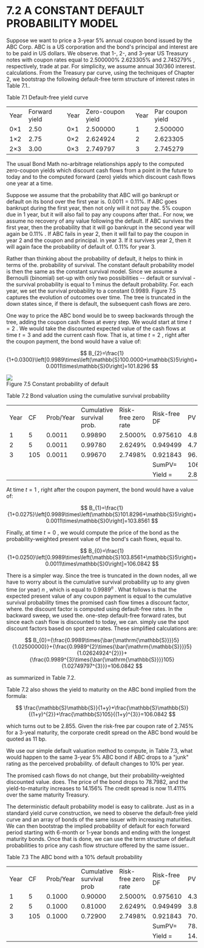 # 7.2 A CONSTANT DEFAULT PROBABILITY MODEL  

Suppose we want to price a 3-year $5\%$ annual coupon bond issued by the ABC Corp. ABC is a US corporation and the bond's principal and interest are to be paid in US dollars. We observe. that 1-, 2-, and 3-year US Treasury notes with coupon rates equal to $2.500000\%$ $2.623305\%$ and $2.745279\%$ , respectively, trade at par. For simplicity, we assume annual 30/360 interest. calculations. From the Treasury par curve, using the techniques of Chapter 2, we bootstrap the following default-free term structure of interest rates in Table 7.1..  

Table 7.1 Default-free yield curve   


<html><body><table><tr><td>Year</td><td>Forward yield</td><td>Year</td><td>Zero-coupon yield</td><td>Year</td><td>Par coupon yield</td></tr><tr><td>0×1</td><td>2.50</td><td>0×1</td><td>2.500000</td><td>1</td><td>2.500000</td></tr><tr><td>1×2</td><td>2.75</td><td>0×2</td><td>2.624924</td><td>2</td><td>2.623305</td></tr><tr><td>2×3</td><td>3.00</td><td>0×3</td><td>2.749797</td><td>3</td><td>2.745279</td></tr></table></body></html>  

The usual Bond Math no-arbitrage relationships apply to the computed zero-coupon yields which discount cash flows from a point in the future to today and to the computed forward (zero) yields which discount cash flows one year at a time.  

Suppose we assume that the probability that ABC will go bankrupt or default on its bond over the first year is. $0.0011=0.11\%.$ If ABC goes bankrupt during the first year, then not only will it not pay the. $5\%$ coupon due in 1 year, but it will also fail to pay any coupons after that.. For now, we assume no recovery of any value following the default. If ABC survives the first year, then the probability that it will go bankrupt in the second year will again be $0.11\%$ . If ABC fails in year 2, then it will fail to pay the coupon in year 2 and the coupon and principal. in year 3. If it survives year 2, then it will again face the probability of default of. $0.11\%$ for year 3.  

Rather than thinking about the probability of default, it helps to think in terms of the. probability of survival. The constant default probability model is then the same as the constant survival model. Since we assume a Bernoulli (binomial) set-up with only two possibilities -- default or survival - the survival probability is equal to 1 minus the default probability. For. each year, we set the survival probability to a constant 0.9989. Figure 7.5 captures the evolution of outcomes over time. The tree is truncated in the down states since, if there is default, the subsequent cash flows are zero.  

One way to price the ABC bond would be to sweep backwards through the tree, adding the coupon cash flows at every step. We would start at time $t=2$ . We would take the discounted expected value of the cash flows at time $t=3$ and add the current cash flow. That is, at time $t=2$ , right after the coupon payment, the bond would have a value of:  

$$
B_{2}=\frac{1}{1+0.0300}\left[0.9989\times\left(\mathbb{S}100.0000+\mathbb{S}5\right)+0.0011\times\mathbb{S}0\right]=101.8296
$$  

![](e25d86f9480a228f8bf97974342352af8e38487b663ec9ce373281c785f554a2.jpg)  
Figure 7.5 Constant probability of default  

Table 7.2 Bond valuation using the cumulative survival probability   


<html><body><table><tr><td>Year</td><td>CF</td><td>Prob/Year</td><td>Cumulative survival prob.</td><td>Risk-free zero rate</td><td>Risk-free DF</td><td>PV</td></tr><tr><td>1</td><td>5</td><td>0.0011</td><td>0.99890</td><td>2.5000%</td><td>0.975610</td><td>4.8727</td></tr><tr><td>2</td><td>5</td><td>0.0011</td><td>0.99780</td><td>2.6249%</td><td>0.949499</td><td>4.7371</td></tr><tr><td>3</td><td>105</td><td>0.0011</td><td>0.99670</td><td>2.7498%</td><td>0.921843</td><td>96.4745</td></tr><tr><td></td><td></td><td></td><td></td><td></td><td>SumPV=</td><td>106.0842</td></tr><tr><td></td><td></td><td></td><td></td><td></td><td>Yield =</td><td>2.8550%</td></tr></table></body></html>  

At time $t=1$ , right after the coupon payment, the bond would have a value of:  

$$
B_{1}=\frac{1}{1+0.0275}\left[0.9989\times\left(\mathbb{S}101.8296+\mathbb{S}5\right)+0.0011\times\mathbb{S}0\right]=103.8561
$$  

Finally, at time $t=0$ , we would compute the price of the bond as the probability-weighted present value of the bond's cash flows, equal to.  

$$
B_{0}=\frac{1}{1+0.0250}\left[0.9989\times\left(\mathbb{S}103.8561+\mathbb{S}5\right)+0.0011\times\mathbb{S}0\right]=106.0842
$$  

There is a simpler way. Since the tree is truncated in the down nodes, all we have to worry about is the cumulative survival probability up to any given time (or year) $n$ , which is equal to $0.9989^{n}$ . What follows is that the expected present value of any coupon payment is equal to the cumulative survival probability times the promised cash flow times a discount factor, where. the discount factor is computed using default-free rates. In the backward sweep, we used the. one-step default-free forward rates, but since each cash flow is discounted to today, we can. simply use the spot discount factors based on spot zero rates. These simplified calculations are:  

$$
B_{0}={\frac{0.9989\times{\bar{\mathrm{\mathbb{S}}}}5}{1.02500000}}+{\frac{0.9989^{2}\times{\bar{\mathrm{\mathbb{S}}}}5}{1.02624924^{2}}}+{\frac{0.9989^{3}\times{\bar{\mathrm{\mathbb{S}}}}105}{1.02749797^{3}}}=106.0842
$$  

as summarized in Table 7.2.  

Table 7.2 also shows the yield to maturity on the ABC bond implied from the formula:  

$$
\frac{\mathbb{S}\mathbb{S}}{1+y}+\frac{\mathbb{S}\mathbb{S}}{(1+y)^{2}}+\frac{\mathbb{S}105}{(1+y)^{3}}=106.0842
$$  

which turns out to be 2.855. Given the risk-free par coupon rate of $2.745\%$ for a 3-yeal maturity, the corporate credit spread on the ABC bond would be quoted as 11 bp.  

We use our simple default valuation method to compute, in Table 7.3, what would happen to the same 3-year $5\%$ ABC bond if ABC drops to a "junk" rating as the perceived probability. of default changes to $10\%$ per year.  

The promised cash flows do not change, but their probability-weighted discounted value. does. The price of the bond drops to 78.7982, and the yield-to-maturity increases to $14.156\%$ The credit spread is now $11.411\%$ over the same maturity Treasury.  

The deterministic default probability model is easy to calibrate. Just as in a standard yield curve construction, we need to observe the default-free yield curve and an array of bonds of the same issuer with increasing maturities. We can then bootstrap the implied probability of default for each forward period starting with 6-month or 1-year bonds and ending with the longest maturity bonds. Once that is done, we can use the term structure of default probabilities to price any cash flow structure offered by the same issuer..  

Table 7.3 The ABC bond with a $10\%$ default probability   


<html><body><table><tr><td>Year</td><td>CF</td><td>Prob/Year</td><td>Cumulative survival prob</td><td>Risk-free zero rate</td><td>Risk-free DF</td><td>PV</td></tr><tr><td>1</td><td>5</td><td>0.1000</td><td>0.90000</td><td>2.5000%</td><td>0.975610</td><td>4.3902</td></tr><tr><td>2</td><td>5</td><td>0.1000</td><td>0.81000</td><td>2.6249%</td><td>0.949499</td><td>3.8455</td></tr><tr><td>3</td><td>105</td><td>0.1000</td><td>0.72900</td><td>2.7498%</td><td>0.921843</td><td>70.5625</td></tr><tr><td></td><td></td><td></td><td></td><td></td><td>SumPV=</td><td>78.7982</td></tr><tr><td></td><td></td><td></td><td></td><td></td><td>Yield =</td><td>14.1562%</td></tr></table></body></html>  
